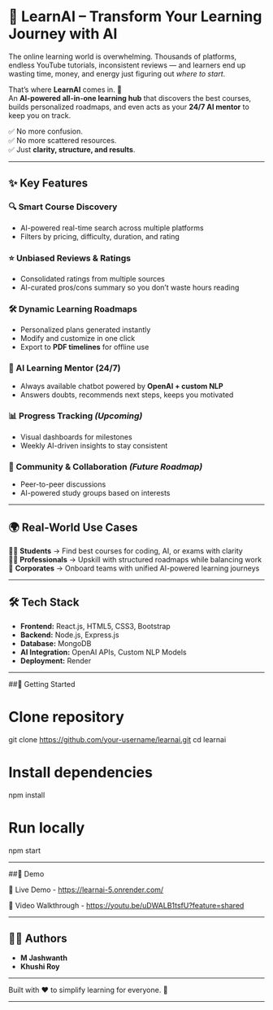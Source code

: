 # 🚀 LearnAI – Transform Your Learning Journey with AI

The online learning world is overwhelming. Thousands of platforms, endless YouTube tutorials, inconsistent reviews — and learners end up wasting time, money, and energy just figuring out *where to start*.

That’s where **LearnAI** comes in. 🎯  
An **AI-powered all-in-one learning hub** that discovers the best courses, builds personalized roadmaps, and even acts as your **24/7 AI mentor** to keep you on track.

✅ No more confusion.  
✅ No more scattered resources.  
✅ Just **clarity, structure, and results**.  

---

## ✨ Key Features  

### 🔍 Smart Course Discovery  
- AI-powered real-time search across multiple platforms  
- Filters by pricing, difficulty, duration, and rating  

### ⭐ Unbiased Reviews & Ratings  
- Consolidated ratings from multiple sources  
- AI-curated pros/cons summary so you don’t waste hours reading  

### 🛠 Dynamic Learning Roadmaps  
- Personalized plans generated instantly  
- Modify and customize in one click  
- Export to **PDF timelines** for offline use  

### 🤖 AI Learning Mentor (24/7)  
- Always available chatbot powered by **OpenAI + custom NLP**  
- Answers doubts, recommends next steps, keeps you motivated  

### 📊 Progress Tracking *(Upcoming)*  
- Visual dashboards for milestones  
- Weekly AI-driven insights to stay consistent  

### 🎯 Community & Collaboration *(Future Roadmap)*  
- Peer-to-peer discussions  
- AI-powered study groups based on interests  

---

## 🌍 Real-World Use Cases  

👩‍🎓 **Students** → Find best courses for coding, AI, or exams with clarity  
👨‍💼 **Professionals** → Upskill with structured roadmaps while balancing work  
🏢 **Corporates** → Onboard teams with unified AI-powered learning journeys  

---

## 🛠 Tech Stack  

- **Frontend:** React.js, HTML5, CSS3, Bootstrap  
- **Backend:** Node.js, Express.js  
- **Database:** MongoDB  
- **AI Integration:** OpenAI APIs, Custom NLP Models  
- **Deployment:** Render  

---

##🚀 Getting Started

# Clone repository
git clone https://github.com/your-username/learnai.git
cd learnai

# Install dependencies
npm install

# Run locally
npm start

---

##📸 Demo

🔗 Live Demo - https://learnai-5.onrender.com/

🎥 Video Walkthrough - https://youtu.be/uDWALB1tsfU?feature=shared

---

## 👨‍💻 Authors  

- **M Jashwanth**  
- **Khushi Roy** 

---

Built with ❤️ to simplify learning for everyone. 🚀  

---
